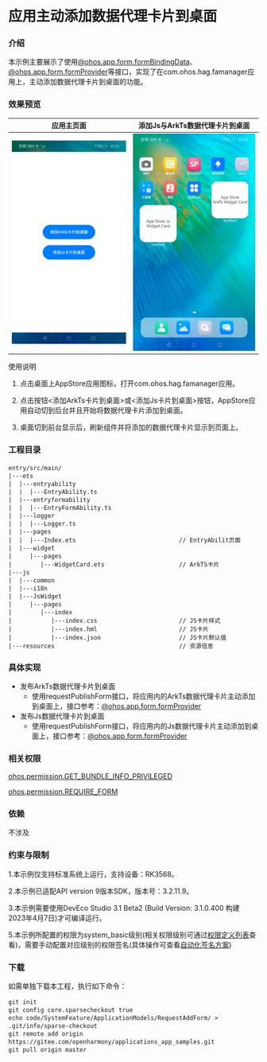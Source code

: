 # 应用主动添加数据代理卡片到桌面

### 介绍

本示例主要展示了使用[@ohos.app.form.formBindingData](https://gitee.com/openharmony/docs/blob/master/zh-cn/application-dev/reference/apis/js-apis-app-form-formBindingData.md)、[@ohos.app.form.formProvider](https://gitee.com/openharmony/docs/blob/master/zh-cn/application-dev/reference/apis/js-apis-app-form-formProvider.md)等接口，实现了在com.ohos.hag.famanager应用上，主动添加数据代理卡片到桌面的功能。

### 效果预览

| 应用主页面                          | 添加Js与ArkTs数据代理卡片到桌面        |
| ------- | ------- |
| ![AppStor_main](./screenshots/zh/AppStor_main.png) | ![AppStor_preview](./screenshots/zh/AppStor_preview.png) |

使用说明

1. 点击桌面上AppStore应用图标，打开com.ohos.hag.famanager应用。

2. 点击按钮<添加ArkTs卡片到桌面>或<添加Js卡片到桌面>按钮，AppStore应用自动切到后台并且开始将数据代理卡片添加到桌面。

3. 桌面切到前台显示后，刷新组件并将添加的数据代理卡片显示到页面上。

### 工程目录

```
entry/src/main/
|---ets
|  |---entryability
|  |  |---EntryAbility.ts
|  |---entryformability
|  |  |---EntryFormAbility.ts                         
|  |---logger                   
|  |  |---Logger.ts
|  |---pages
|  |  |---Index.ets                             // EntryAbilit页面
|  |---widget
|     |---pages
|        |---WidgetCard.ets                     // ArkTS卡片
|---js
|  |---common
|  |---i18n
|  |---JsWidget
|     |---pages
|        |---index
|           |---index.css                       // JS卡片样式
|           |---index.hml                       // JS卡片
|           |---index.json                      // JS卡片默认值
|---resources                                   // 资源信息
```

### 具体实现

- 发布ArkTs数据代理卡片到桌面
  - 使用requestPublishForm接口，将应用内的ArkTs数据代理卡片主动添加到桌面上，接口参考：[@ohos.app.form.formProvider](https://gitee.com/openharmony/docs/blob/master/zh-cn/application-dev/reference/apis/js-apis-app-form-formProvider.md)
- 发布Js数据代理卡片到桌面
  - 使用requestPublishForm接口，将应用内的Js数据代理卡片主动添加到桌面上，接口参考：[@ohos.app.form.formProvider](https://gitee.com/openharmony/docs/blob/master/zh-cn/application-dev/reference/apis/js-apis-app-form-formProvider.md)

### 相关权限

[ohos.permission.GET_BUNDLE_INFO_PRIVILEGED](https://gitee.com/openharmony/docs/blob/eb73c9e9dcdd421131f33bb8ed6ddc030881d06f/zh-cn/application-dev/security/permission-list.md)

[ohos.permission.REQUIRE_FORM](https://gitee.com/openharmony/docs/blob/eb73c9e9dcdd421131f33bb8ed6ddc030881d06f/zh-cn/application-dev/security/permission-list.md)

### 依赖

不涉及

### 约束与限制

1.本示例仅支持标准系统上运行，支持设备：RK3568。

2.本示例已适配API version 9版本SDK，版本号：3.2.11.9。

3.本示例需要使用DevEco Studio 3.1 Beta2 (Build Version: 3.1.0.400 构建 2023年4月7日)才可编译运行。

5.本示例所配置的权限为system_basic级别(相关权限级别可通过[权限定义列表]( https://gitee.com/openharmony/docs/blob/master/zh-cn/application-dev/security/permission-list.md )查看)，需要手动配置对应级别的权限签名(具体操作可查看[自动化签名方案](https://docs.openharmony.cn/pages/v3.2/zh-cn/application-dev/security/hapsigntool-overview.md/))

### 下载

如需单独下载本工程，执行如下命令：
```
git init
git config core.sparsecheckout true
echo code/SystemFeature/ApplicationModels/RequestAddForm/ > .git/info/sparse-checkout
git remote add origin https://gitee.com/openharmony/applications_app_samples.git
git pull origin master
```